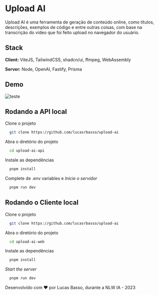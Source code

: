 
# Upload AI

Upload AI é uma ferramenta de geração de conteúdo online, como títulos, descrições, exemplos de código e entre outras coisas, com base na transcrição do vídeo que foi feito upload no navegador do usuário.

## Stack

**Client:** ViteJS, TailwindCSS, shadcn/ui, ffmpeg, WebAssembly

**Server:** Node, OpenAI, Fastify, Prisma

## Demo

![teste](https://github.com/lucasrbasso/upload-ai/assets/55299115/f2d8de94-1d67-4a1a-9bf6-f5251e495442)

## Rodando a API local

Clone o projeto

```bash
  git clone https://github.com/lucasrbasso/upload-ai
```

Abra o diretório do projeto

```bash
  cd upload-ai-api
```

Instale as dependências

```bash
  pnpm install
```

Complete de .env variables e *Inicie o servidor*

```bash
  pnpm run dev
```


## Rodando o Cliente local

Clone o projeto

```bash
  git clone https://github.com/lucasrbasso/upload-ai
```

Abra o diretório do projeto

```bash
  cd upload-ai-web
```

Instale as dependências

```bash
  pnpm install
```

*Start the server*

```bash
  pnpm run dev
```

Desenvolvido com ❤️ por Lucas Basso, durante a NLW IA - 2023
